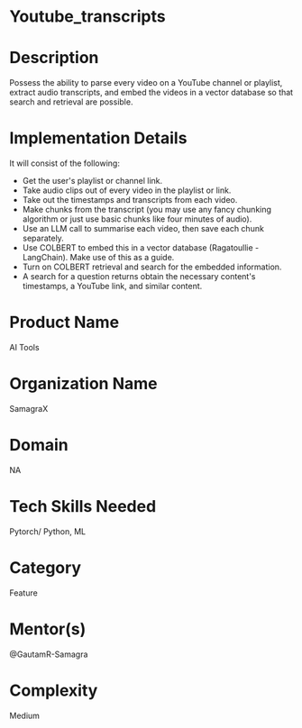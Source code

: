 # Youtube_transcripts

# Description
Possess the ability to parse every video on a YouTube channel or playlist, extract audio transcripts, and embed the videos in a vector database so that search and retrieval are possible.

# Implementation Details
It will consist of the following:

* Get the user's playlist or channel link.
* Take audio clips out of every video in the playlist or link.
* Take out the timestamps and transcripts from each video.
* Make chunks from the transcript (you may use any fancy chunking algorithm or just use basic chunks like four minutes of audio).
* Use an LLM call to summarise each video, then save each chunk separately.
* Use COLBERT to embed this in a vector database (Ragatoullie - LangChain). Make use of this as a guide.
* Turn on COLBERT retrieval and search for the embedded information.
* A search for a question returns obtain the necessary content's timestamps, a YouTube link, and similar content.

# Product Name
AI Tools

# Organization Name
SamagraX

# Domain
NA

# Tech Skills Needed
Pytorch/ Python, ML

# Category
Feature

# Mentor(s)
@GautamR-Samagra

# Complexity
Medium